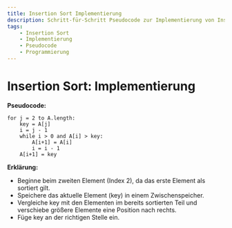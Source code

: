 ```yaml
---
title: Insertion Sort Implementierung  
description: Schritt-für-Schritt Pseudocode zur Implementierung von Insertion Sort, ideal für Einsteiger verständlich erklärt.  
tags:
    - Insertion Sort
    - Implementierung
    - Pseudocode
    - Programmierung
---
```


# Insertion Sort: Implementierung

**Pseudocode:**

```
for j = 2 to A.length:
    key = A[j]
    i = j - 1
    while i > 0 and A[i] > key:
        A[i+1] = A[i]
        i = i - 1
    A[i+1] = key
```

**Erklärung:**  
- Beginne beim zweiten Element (Index 2), da das erste Element als sortiert gilt.  
- Speichere das aktuelle Element (key) in einem Zwischenspeicher.  
- Vergleiche key mit den Elementen im bereits sortierten Teil und verschiebe größere Elemente eine Position nach rechts.  
- Füge key an der richtigen Stelle ein.

